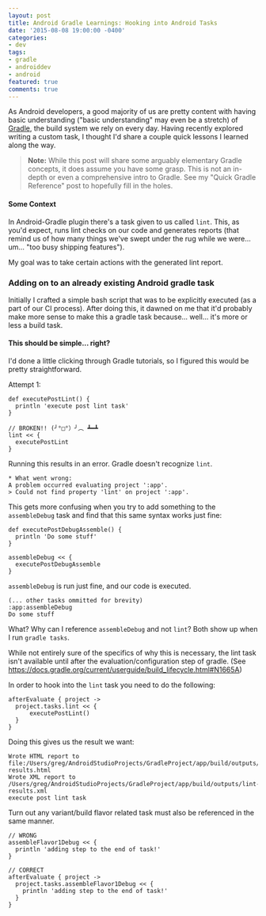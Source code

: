 ```yaml
---
layout: post
title: Android Gradle Learnings: Hooking into Android Tasks
date: '2015-08-08 19:00:00 -0400'
categories:
- dev
tags:
- gradle
- androiddev
- android
featured: true
comments: true
---
```


As Android developers, a good majority of us are pretty content with having basic understanding ("basic understanding" may even be a stretch) of [Gradle](#link), the build system we rely on every day. Having recently explored writing a custom task, I thought I'd share a couple quick lessons I learned along the way.

<!--more-->

<!-- TODO: Gradle basics... quick reference -->
> **Note:** While this post will share some arguably elementary Gradle concepts, it does assume you have some grasp. This is not an in-depth or even a comprehensive intro to Gradle. See my "Quick Gradle Reference" post to hopefully fill in the holes.

#### Some Context
In Android-Gradle plugin there's a task given to us called `lint`. This, as you'd expect, runs lint checks on our code and generates reports (that remind us of how many things we've swept under the rug while we were... um... "too busy shipping features").

My goal was to take certain actions with the generated lint report.

### Adding on to an already existing Android gradle task
Initially I crafted a simple bash script that was to be explicitly executed (as a part of our CI process). After doing this, it dawned on me that it'd probably make more sense to make this a gradle task because... well... it's more or less a build task.

#### This should be simple... right?

I'd done a little clicking through Gradle tutorials, so I figured this would be pretty straightforward.

Attempt 1:

    def executePostLint() {
      println 'execute post lint task'
    }

    // BROKEN!! (╯°□°）╯︵ ┻━┻
    lint << {
      executePostLint
    }

Running this results in an error. Gradle doesn't recognize `lint`.

```
* What went wrong:
A problem occurred evaluating project ':app'.
> Could not find property 'lint' on project ':app'.
```

This gets more confusing when you try to add something to the `assembleDebug` task and find that this same syntax works just fine:

    def executePostDebugAssemble() {
      println 'Do some stuff'
    }

    assembleDebug << {
      executePostDebugAssemble
    }

`assembleDebug` is run just fine, and our code is executed.

    (... other tasks ommitted for brevity)
    :app:assembleDebug
    Do some stuff

What? Why can I reference `assembleDebug` and not `lint`? Both show up when I run `gradle tasks`.

While not entirely sure of the specifics of why this is necessary, the lint task isn't available until after the evaluation/configuration step of gradle. (See https://docs.gradle.org/current/userguide/build_lifecycle.html#N1665A)

In order to hook into the `lint` task you need to do the following:

    afterEvaluate { project ->
      project.tasks.lint << {
          executePostLint()
      }
    }

Doing this gives us the result we want:

    Wrote HTML report to file:/Users/greg/AndroidStudioProjects/GradleProject/app/build/outputs/lint-results.html
    Wrote XML report to /Users/greg/AndroidStudioProjects/GradleProject/app/build/outputs/lint-results.xml
    execute post lint task

Turn out any variant/build flavor related task must also be referenced in the same manner.

    // WRONG
    assembleFlavor1Debug << {
      println 'adding step to the end of task!'
    }

    // CORRECT
    afterEvaluate { project ->
      project.tasks.assembleFlavor1Debug << {
        println 'adding step to the end of task!'
      }
    }

